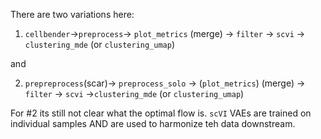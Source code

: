 

There are two variations here:

1) `cellbender`->`preprocess`-> `plot_metrics` (merge) -> `filter` -> `scvi` -> `clustering_mde` (or `clustering_umap`)

and 

2) `prepreprocess`(scar)-> `preprocess_solo` -> (`plot_metrics`) (merge) -> `filter` -> `scvi` ->`clustering_mde` (or `clustering_umap`)


For #2 its still not clear what the optimal flow is.  `scVI` VAEs are trained on individual samples AND are used to harmonize teh data downstream. 
